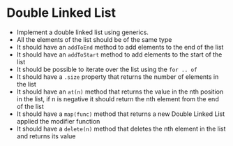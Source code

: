 # Double Linked List

- Implement a double linked list using generics.
- All the elements of the list should be of the same type
- It should have an `addToEnd` method to add elements to the end of the list
- It should have an `addToStart` method to add elements to the start of the list
- It should be possible to iterate over the list using the `for .. of`
- It should have a `.size` property that returns the number of elements in the list
- It should have an `at(n)` method that returns the value in the nth position in the list, if n is negative it should return the nth element from the end of the list
- It should have a `map(func)` method that returns a new Double Linked List applied the modifier function
- It should have a `delete(n)` method that deletes the nth element in the list and returns its value
